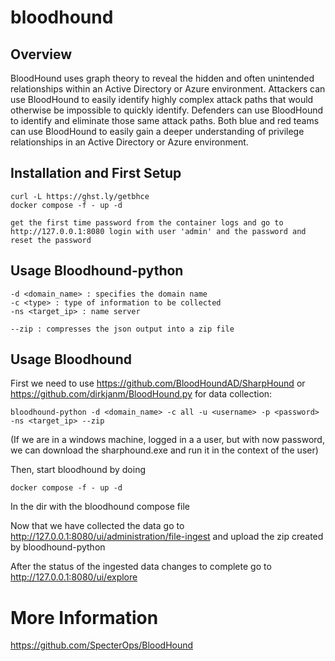 # bloodhound

## Overview

BloodHound uses graph theory to reveal the hidden and often unintended relationships within an Active Directory or Azure environment. Attackers can use BloodHound to easily identify highly complex attack paths that would otherwise be impossible to quickly identify. Defenders can use BloodHound to identify and eliminate those same attack paths. Both blue and red teams can use BloodHound to easily gain a deeper understanding of privilege relationships in an Active Directory or Azure environment.


## Installation and First Setup

    curl -L https://ghst.ly/getbhce 
    docker compose -f - up -d

    get the first time password from the container logs and go to http://127.0.0.1:8080 login with user 'admin' and the password and reset the password

## Usage Bloodhound-python

    -d <domain_name> : specifies the domain name
    -c <type> : type of information to be collected
    -ns <target_ip> : name server

    --zip : compresses the json output into a zip file



## Usage Bloodhound

First we need to use https://github.com/BloodHoundAD/SharpHound or https://github.com/dirkjanm/BloodHound.py for data collection:

    bloodhound-python -d <domain_name> -c all -u <username> -p <password> -ns <target_ip> --zip

(If we are in a windows machine, logged in a a user, but with now password, we can download the sharphound.exe and run it in the context of the user)

Then, start bloodhound by doing

    docker compose -f - up -d

In the dir with the bloodhound compose file

Now that we have collected the data go to http://127.0.0.1:8080/ui/administration/file-ingest and upload the zip created by bloodhound-python

After the status of the ingested data changes to complete go to http://127.0.0.1:8080/ui/explore

# More Information

https://github.com/SpecterOps/BloodHound